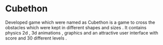 # Cubethon
Developed  game which were named as Cubethon is a game to cross the obstacles which were kept in different shapes and sizes . It                                 contains physics 2d  , 3d animations , graphics and an attractive user interface with score and 30 different                                levels .
